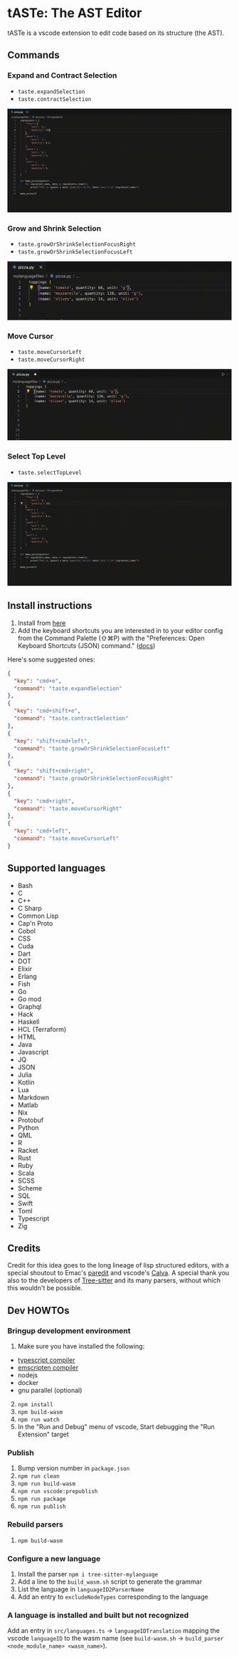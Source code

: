 # tASTe: The AST Editor

tASTe is a vscode extension to edit code based on its structure (the AST).

## Commands

### Expand and Contract Selection

- `taste.expandSelection`
- `taste.contractSelection`

![expand and contract selection](media/expand_contract_selection.gif)

### Grow and Shrink Selection

- `taste.growOrShrinkSelectionFocusRight`
- `taste.growOrShrinkSelectionFocusLeft`

![expand and contract selection](media/select_node_forward.gif)

### Move Cursor

- `taste.moveCursorLeft`
- `taste.moveCursorRight`

![move cursor](media/move_cursor.gif)

### Select Top Level

- `taste.selectTopLevel`

![select top level](media/select_top_level.gif)

## Install instructions

1. Install from [here](https://marketplace.visualstudio.com/items?itemName=simonacca.taste)
2. Add the keyboard shortcuts you are interested in to your editor config from the Command Palette (⇧⌘P) with the "Preferences: Open Keyboard Shortcuts (JSON) command." ([docs](https://code.visualstudio.com/docs/getstarted/keybindings#_advanced-customization))

Here's some suggested ones:

```json
{
  "key": "cmd+e",
  "command": "taste.expandSelection"
},
{
  "key": "cmd+shift+e",
  "command": "taste.contractSelection"
},
{
  "key": "shift+cmd+left",
  "command": "taste.growOrShrinkSelectionFocusLeft"
},
{
  "key": "shift+cmd+right",
  "command": "taste.growOrShrinkSelectionFocusRight"
},
{
  "key": "cmd+right",
  "command": "taste.moveCursorRight"
},
{
  "key": "cmd+left",
  "command": "taste.moveCursorLeft"
}
```

## Supported languages

- Bash
- C
- C++
- C Sharp
- Common Lisp
- Cap'n Proto
- Cobol
- CSS
- Cuda
- Dart
- DOT
- Elixir
- Erlang
- Fish
- Go
- Go mod
- Graphql
- Hack
- Haskell
- HCL (Terraform)
- HTML
- Java
- Javascript
- JQ
- JSON
- Julia
- Kotlin
- Lua
- Markdown
- Matlab
- Nix
- Protobuf
- Python
- QML
- R
- Racket
- Rust
- Ruby
- Scala
- SCSS
- Scheme
- SQL
- Swift
- Toml
- Typescript
- Zig

## Credits

Credit for this idea goes to the long lineage of lisp structured editors, with a special shoutout to Emac's [paredit](https://paredit.org/) and vscode's [Calva](https://calva.io/). A special thank you also to the developers of [Tree-sitter](https://tree-sitter.github.io/tree-sitter/) and its many parsers, without which this wouldn't be possible.

## Dev HOWTOs

### Bringup development environment

1. Make sure you have installed the following:

- [typescript compiler](https://www.typescriptlang.org/download)
- [emscripten compiler](https://github.com/emscripten-core/emscripten)
- nodejs
- docker
- gnu parallel (optional)

2. `npm install`
3. `npm build-wasm`
4. `npm run watch`
5. In the "Run and Debug" menu of vscode, Start debugging the "Run Extension" target

### Publish

1. Bump version number in `package.json`
2. `npm run clean`
3. `npm run build-wasm`
4. `npm run vscode:prepublish`
5. `npm run package`
6. `npm run publish`

### Rebuild parsers

1. `npm build-wasm`

### Configure a new language

1. Install the parser `npm i tree-sitter-mylanguage`
2. Add a line to the `build_wasm.sh` script to generate the grammar
3. List the language in `languageID2ParserName`
4. Add an entry to `excludeNodeTypes` corresponding to the language

### A language is installed and built but not recognized

Add an entry in `src/languages.ts` -> `languageIDTranslation` mapping the vscode `languageID` to the wasm name (see `build-wasm.sh` -> `build_parser <node_module_name> <wasm_name>`).
